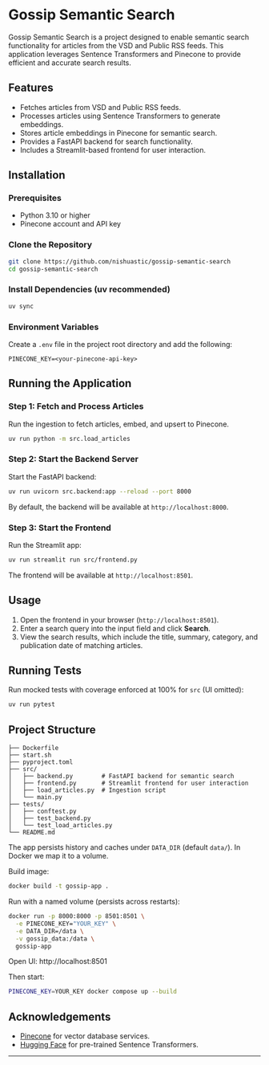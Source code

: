  # Gossip Semantic Search

Gossip Semantic Search is a project designed to enable semantic search functionality for articles from the VSD and Public RSS feeds. This application leverages Sentence Transformers and Pinecone to provide efficient and accurate search results.

## Features
- Fetches articles from VSD and Public RSS feeds.
- Processes articles using Sentence Transformers to generate embeddings.
- Stores article embeddings in Pinecone for semantic search.
- Provides a FastAPI backend for search functionality.
- Includes a Streamlit-based frontend for user interaction.

## Installation
### Prerequisites
- Python 3.10 or higher
- Pinecone account and API key

### Clone the Repository
```bash
git clone https://github.com/nishuastic/gossip-semantic-search
cd gossip-semantic-search
```

### Install Dependencies (uv recommended)
```bash
uv sync
```

### Environment Variables
Create a `.env` file in the project root directory and add the following:
```env
PINECONE_KEY=<your-pinecone-api-key>
```

## Running the Application

### Step 1: Fetch and Process Articles
Run the ingestion to fetch articles, embed, and upsert to Pinecone.
```bash
uv run python -m src.load_articles
```

### Step 2: Start the Backend Server
Start the FastAPI backend:
```bash
uv run uvicorn src.backend:app --reload --port 8000
```
By default, the backend will be available at `http://localhost:8000`.

### Step 3: Start the Frontend
Run the Streamlit app:
```bash
uv run streamlit run src/frontend.py
```
The frontend will be available at `http://localhost:8501`.

## Usage
1. Open the frontend in your browser (`http://localhost:8501`).
2. Enter a search query into the input field and click **Search**.
3. View the search results, which include the title, summary, category, and publication date of matching articles.

## Running Tests
Run mocked tests with coverage enforced at 100% for `src` (UI omitted):
```bash
uv run pytest
```

## Project Structure
```
├── Dockerfile
├── start.sh
├── pyproject.toml
├── src/
│   ├── backend.py        # FastAPI backend for semantic search
│   ├── frontend.py       # Streamlit frontend for user interaction
│   ├── load_articles.py  # Ingestion script
│   └── main.py
├── tests/
│   ├── conftest.py
│   ├── test_backend.py
│   └── test_load_articles.py
└── README.md
```

The app persists history and caches under `DATA_DIR` (default `data/`). In Docker we map it to a volume.

Build image:
```bash
docker build -t gossip-app .
```

Run with a named volume (persists across restarts):
```bash
docker run -p 8000:8000 -p 8501:8501 \
  -e PINECONE_KEY="YOUR_KEY" \
  -e DATA_DIR=/data \
  -v gossip_data:/data \
  gossip-app
```

Open UI: http://localhost:8501

Then start:
```bash
PINECONE_KEY=YOUR_KEY docker compose up --build
```

## Acknowledgements
- [Pinecone](https://www.pinecone.io/) for vector database services.
- [Hugging Face](https://huggingface.co/) for pre-trained Sentence Transformers.

---
